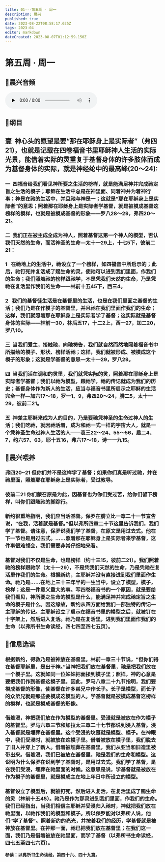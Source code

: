 ```yaml
---
title: 01---第五周 · 周一
description: 晨兴
published: true
date: 2023-08-22T08:58:17.625Z
tags: 2023-04
editor: markdown
dateCreated: 2023-08-07T01:12:59.150Z
---
```


# 第五周 · 周一
## 🎵晨兴音频
<audio id="audio" controls="" preload="none">
      <source id="mp3" src="/2023-04/week5/week5day1.mp3">
</audio>

## 📖纲目

## **壹  神心头的愿望是要“那在耶稣身上是实际者”（弗四21)，也就是记载在四卷福音书里耶稣神人生活的实际光景，能借着实际的灵重复于基督身体的许多肢体而成为基督身体的实际，就是神经纶中的最高峰(20～24):**

### 一  四福音给我们看见神所要之生活的榜样，就是能满足神并完成祂定旨之生活的模子；耶稣在生活中总是在神里面、同着神并为着神行事；神是在祂的生活中，并且祂与神是一；这就是“那在耶稣身上是实际者”的意思；照着那在耶稣身上是实际者学基督，就是被模成基督这榜样的模样，也就是被模成基督的形象——罗八28～29，弗四20～21。

### 二  我们正在被主成全成为神人，照着基督这第一个神人的模型，否认我们天然的生命，而活神圣的生命—太十一29上，十七5下，彼前二21：

### 1   在祂地上的生活中，祂设立了一个榜样，如四福音中所启示的；此后，祂钉死并复活成了赐生命的灵，使祂可以进到我们里面，作我们的生命；我们照着祂的榜样跟祂学，不是凭我们天然的生命，乃是凭祂在复活里作我们的生命——林前十五45下，西三4。

### 2   我们的基督徒生活是在基督里的生活，也是在我们里面之基督的生活；我们乃是在作模子的基督里，并且祂在我们里面作我们的生命；这样，我们就照着那在耶稣身上是实际者学了基督；这实际就是基督身体的实际——林前一30，林后五17，十二2上，西一27，加二20，罗八10。

### 三  当我们爱主，接触祂，向祂祷告，我们就自然而然地照着福音书中所描绘的模子、形状、榜样活祂；这样，我们就被形成、被模成这个模子的形象；这就是学基督的意思—太十一29，罗八29。

### 四  当我们活在调和的灵里，我们就凭实际的灵，照着那在耶稣身上是实际者学基督；我们以祂为模型，跟祂学，祂的传记就成为我们的历史；基督身体作为新人的生活，应当与福音书里所启示之耶稣的生活完全一样—加六17～18，罗一1、9，弗四20～24，腓二5，太十一29，彼前二21。

### 五  神差主耶稣来成为人的目的，乃是要祂凭神圣的生命过神人的生活；我们吃祂，就因祂活着，成为和祂一式一样的宇宙大人，就是一个凭神圣生命过神人生活的人——哀三22～24、55～56，启二4、7，约六57、63，耶十五16，弗六17～18，诗一一九15。

## 📖晨兴喂养

### **弗四20~21    但你们并不是这样学了基督；如果你们真是听过祂，并在祂里面，照着那在耶稣身上是实际者，受过教导。**

### **彼前二21	    你们蒙召原是为此，因基督也为你们受过苦，给你们留下榜样，叫你们跟随祂的脚踪行。**

### 新约很重地指明，我们应当活基督。保罗在腓立比一章二十一节宣告说，“在我，活着就是基督。”但以弗所四章二十节这里告诉我们，我们学了基督。请注意，保罗说我们学了基督，在原文是用过去式。他在下一节也是用过去式。……照着那在耶稣身上是实际者来学基督，这件事很难领会，我们需要非常仔细地来看。

### 基督对我们不仅是生命，也是榜样（约十三15，彼前二21）。我们照着祂的榜样跟祂学（太十一29），不是凭我们天然的生命，乃是凭祂在复活里作我们的生命。根据新约，主耶稣并没有直接进到我们里面作生命。祂乃是……在地上三十三年半的一生当中，设立了模型，模子，榜样；这是一件意义重大的事。写四卷福音书的一个原因，就是要给我们看见，神所要之生命的模型是什么，能满足神并完成祂定旨之生命的模子是什么。因这缘故，新约从四方面给我们一部独特的传记—主耶稣的传记。主耶稣设立了启示在福音书里的模型之后，就被钉在十字架上，然后进入复活。祂乃是在复活里，进到我们里面作我们的生命（以弗所书生命读经，四七四至四七五页）。

## 📖信息选读

### 根据新约，得救乃是被神放在基督里。林前一章三十节说，“但你们得在基督耶稣里，是出于神。”当神把我们放在基督里，祂是把我们放在一个模子里。这就如同一位姊妹把面揉到模子里；照样，神的心意是要把我们作到基督这模子里。因此，罗马八章二十九节指明，我们要模成基督的形像，使基督在许多弟兄中作长子。长子是模型，而长子的众弟兄就是那些要模成这模型的人。学基督就是被模成基督这榜样的模样，也就是模成基督的形像。

### 借着浸，神把我们放在作为模型的基督里。受浸就是被放在作为模子的基督里。罗马六章三节和加拉太三章二十七节都说到浸入基督。浸入基督就是埋葬在基督里。这个受浸的坟墓就是模型、模子。在神眼中，我们受浸时，就被放在这模子里。借着被放在模子里，我们脱去了旧人并穿上了新人。借着被埋葬在基督里，我们从亚当和旧造里被带出来。借着浸，我们已被放在基督里，祂是我们的生命和模型。这说明为什么保罗在说到学了基督时，是用过去式。我们学了基督，是在我们受浸，埋葬在祂里面的时候。这意思是说，学基督就是被放在作为模子的基督里，就是模成主在地上年日中所设立的模型。

### 基督设立了模型后，就被钉死，然后进入复活，在复活里成了赐生命的灵（林前十五45）。祂乃是作为那灵进到我们里面，作我们的生命。我们已经指出，当我们相信主耶稣并受浸归入祂时，神就把我们放在祂里面，以祂作我们的模型和模子。所以保罗能对以弗所人说，他们“学了基督”。照着新约的亮光，并按着我们的经历，学基督就是被神放在基督里。在神那一面，祂已把我们放在基督里；在我们这一面，我们乃是借着被放在祂里面，而学了基督（以弗所书生命读经，四七五至四七六页）。

**参读：以弗所书生命读经，第四十六、四十九篇。**
<!-- Google tag (gtag.js) -->
<script async src="https://www.googletagmanager.com/gtag/js?id=G-1P8709Z16T"></script>
<script>
  window.dataLayer = window.dataLayer || [];
  function gtag(){dataLayer.push(arguments);}
  gtag('js', new Date());

  gtag('config', 'G-1P8709Z16T');
</script>